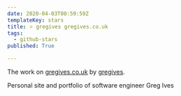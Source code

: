 ```yaml
---
date: 2020-04-03T00:59:59Z
templateKey: stars
title: ⭐ gregives gregives.co.uk
tags:
  - github-stars
published: True

---
```


The work on [gregives.co.uk](https://github.com/gregives/gregives.co.uk) by [gregives](https://github.com/gregives).

Personal site and portfolio of software engineer Greg Ives
